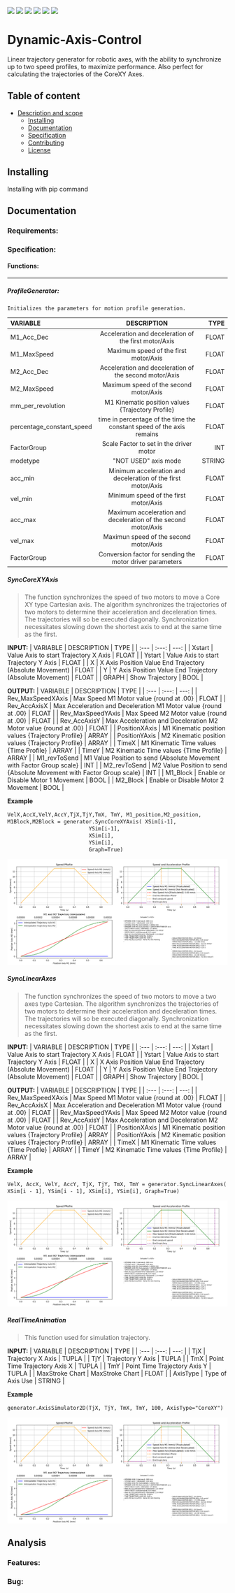 ![](https://img.shields.io/github/stars/daddi1987/Dynamic-Axis-Control
) 
![](https://img.shields.io/github/v/tag/daddi1987/Dynamic-Axis-Control
)
![](https://img.shields.io/github/v/release/daddi1987/Dynamic-Axis-Control
) 
![](https://img.shields.io/github/issues/daddi1987/Dynamic-Axis-Control
)
![](https://img.shields.io/badge/Python-3.7-blue)
![](https://img.shields.io/badge/Python-3.10-blue)

# Dynamic-Axis-Control
Linear trajectory generator for robotic axes, with the ability to synchronize up to two speed profiles, to maximize performance. Also perfect for calculating the trajectories of the CoreXY Axes.

## Table of content
-   [Description and scope](#int)
    -   [Installing](#installing)
    -   [Documentation](#documentation)
    -   [Specification](#Specification)
    -   [Contributing](#contributing)
    -   [License](#license)
    
    
## Installing
 Installing with pip command 
## Documentation

### Requirements:

### Specification:
#### Functions:
---
##### __ProfileGenerator:__
> 
    Initializes the parameters for motion profile generation.
           
| VARIABLE | DESCRIPTION | TYPE |
| :---         |     :---:      |          ---: |
| M1_Acc_Dec   | Acceleration and deceleration of the first motor/Axis    | FLOAT    |
| M1_MaxSpeed   | Maximum speed of the first motor/Axis   | FLOAT     |
| M2_Acc_Dec   | Acceleration and deceleration of the second motor/Axis    | FLOAT    |
| M2_MaxSpeed   | Maximum speed of the second motor/Axis     | FLOAT     |
| mm_per_revolution   | M1 Kinematic position values  {Trajectory Profile}    | FLOAT     |
| percentage_constant_speed   | time in percentage of the time the constant speed of the axis remains    | FLOAT     |
| FactorGroup   | Scale Factor to set in the driver motor    | INT     |
| modetype   | "NOT USED" axis mode   | STRING     |
| acc_min   | Minimum acceleration and deceleration of the first motor/Axis   | FLOAT     |
| vel_min   | Minimum speed of the first motor/Axis    | FLOAT     |
| acc_max   | Maximum acceleration and deceleration of the second motor/Axis | FLOAT     |
| vel_max   | Maximun speed of the second motor/Axis | FLOAT     |       
| FactorGroup   | Conversion factor for sending the motor driver parameters | FLOAT     |   


##### __SyncCoreXYAxis__ 
> The function synchronizes the speed of two motors to move a Core XY type Cartesian axis.
        The algorithm synchronizes the trajectories of two motors to determine their acceleration and deceleration times. The trajectories will so be executed diagonally.
        Synchronization necessitates slowing down the shortest axis to end at the same time as the first.

__INPUT:__
| VARIABLE | DESCRIPTION | TYPE |
| :---         |     :---:      |          ---: |
| Xstart   | Value Axis to start Trajectory X Axis     | FLOAT    |
| Ystart   | Value Axis to start Trajectory Y Axis      | FLOAT     |
| X   | X Axis  Position Value End Trajectory (Absolute Movement)     | FLOAT    |
| Y   | Y Axis Position Value End Trajectory (Absolute Movement)     | FLOAT     |
| GRAPH   | Show Trajectory     | BOOL     |

__OUTPUT:__
| VARIABLE | DESCRIPTION | TYPE |
| :---         |     :---:      |          ---: |
| Rev_MaxSpeedXAxis   | Max Speed M1 Motor value {round at .00}    | FLOAT    |
| Rev_AccAxisX   | Max Acceleration and Deceleration M1 Motor value {round at .00}     | FLOAT     |
| Rev_MaxSpeedYAxis   | Max Speed M2 Motor value {round at .00}     | FLOAT    |
| Rev_AccAxisY   | Max Acceleration and Deceleration M2 Motor value {round at .00}       | FLOAT     |
| PositionXAxis   | M1 Kinematic position values  {Trajectory Profile}    | ARRAY     |
| PositionYAxis   | M2 Kinematic position values  {Trajectory Profile}    | ARRAY     |
| TimeX   | M1 Kinematic Time values  {Time Profile}    | ARRAY     |
| TimeY   | M2 Kinematic Time values  {Time Profile}    | ARRAY     |
| M1_revToSend   | M1 Value Position to send  {Absolute Movement with Factor Group scale}    | INT     |
| M2_revToSend   | M2 Value Position to send  {Absolute Movement with Factor Group scale}    | INT     |
| M1_Block   | Enable or Disable Motor 1 Movement | BOOL     |
| M2_Block   | Enable or Disable Motor 2 Movement | BOOL     |

__Example__

```
VelX,AccX,VelY,AccY,TjX,TjY,TmX, TmY, M1_position,M2_position, M1Block,M2Block = generator.SyncCoreXYAxis( XSim[i-1],
                          YSim[i-1],
                          XSim[i], 
                          YSim[i], 
                          Graph=True)
```

![SyncCoreXYAxis](https://github.com/daddi1987/Dynamic-Axis-Control/blob/607064f324aed078c0ad9eb78ea98cf64589ca8f/Doc/Image/SyncCoreXYAxisExample.jpg)

##### __SyncLinearAxes__ 
> The function synchronizes the speed of two motors to move a two axes type Cartesian.
        The algorithm synchronizes the trajectories of two motors to determine their acceleration and deceleration times. The trajectories will so be executed diagonally.
        Synchronization necessitates slowing down the shortest axis to end at the same time as the first.

__INPUT:__
| VARIABLE | DESCRIPTION | TYPE |
| :---         |     :---:      |          ---: |
| Xstart   | Value Axis to start Trajectory X Axis     | FLOAT    |
| Ystart   | Value Axis to start Trajectory Y Axis      | FLOAT     |
| X   | X Axis  Position Value End Trajectory (Absolute Movement)     | FLOAT    |
| Y   | Y Axis Position Value End Trajectory (Absolute Movement)     | FLOAT     |
| GRAPH   | Show Trajectory     | BOOL     |

__OUTPUT:__
| VARIABLE | DESCRIPTION | TYPE |
| :---         |     :---:      |          ---: |
| Rev_MaxSpeedXAxis   | Max Speed M1 Motor value {round at .00}    | FLOAT    |
| Rev_AccAxisX   | Max Acceleration and Deceleration M1 Motor value {round at .00}     | FLOAT     |
| Rev_MaxSpeedYAxis   | Max Speed M2 Motor value {round at .00}     | FLOAT    |
| Rev_AccAxisY   | Max Acceleration and Deceleration M2 Motor value {round at .00}       | FLOAT     |
| PositionXAxis   | M1 Kinematic position values  {Trajectory Profile}    | ARRAY     |
| PositionYAxis   | M2 Kinematic position values  {Trajectory Profile}    | ARRAY     |
| TimeX   | M1 Kinematic Time values  {Time Profile}    | ARRAY     |
| TimeY   | M2 Kinematic Time values  {Time Profile}    | ARRAY     |

__Example__

```
VelX, AccX, VelY, AccY, TjX, TjY, TmX, TmY = generator.SyncLinearAxes( XSim[i - 1], YSim[i - 1], XSim[i], YSim[i], Graph=True)
```
![SyncCoreXYAxis](https://github.com/daddi1987/Dynamic-Axis-Control/blob/607064f324aed078c0ad9eb78ea98cf64589ca8f/Doc/Image/SyncCoreXYAxisExample.jpg)

##### __RealTimeAnimation__ 
> This function used for simulation trajectory.

__INPUT:__
| VARIABLE | DESCRIPTION | TYPE |
| :---         |     :---:      |          ---: |
| TjX   | Trajectory X Axis     | TUPLA    |
| TjY   | Trajectory Y Axis         | TUPLA     |
| TmX   | Point Time Trajectory Axis X     | TUPLA    |
| TmY   | Point Time Trajectory Axis Y     | TUPLA    |
| MaxStroke Chart   | MaxStroke Chart     | FLOAT     |
| AxisType   | Type of Axis Use  | STRING     |

__Example__

```
generator.AxisSimulator2D(TjX, TjY, TmX, TmY, 100, AxisType="CoreXY")
```

![SyncCoreXYAxis](https://github.com/daddi1987/Dynamic-Axis-Control/blob/607064f324aed078c0ad9eb78ea98cf64589ca8f/Doc/Image/SyncCoreXYAxisExample.jpg)

## Analysis
### Features:
### Bug:
